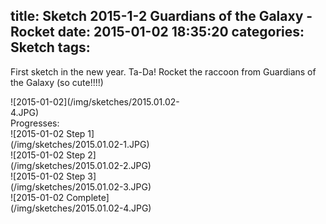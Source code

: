 title: Sketch 2015-1-2 Guardians of the Galaxy - Rocket
date: 2015-01-02 18:35:20
categories: Sketch
tags:
---
First sketch in the new year. Ta-Da!
Rocket the raccoon from Guardians of the Galaxy (so cute!!!!)
<div style="max-width:300px">![2015-01-02](/img/sketches/2015.01.02-4.JPG)</div>
Progresses:
<!--more-->
<div style="max-width:300px">![2015-01-02 Step 1](/img/sketches/2015.01.02-1.JPG)</div>
<div style="max-width:300px">![2015-01-02 Step 2](/img/sketches/2015.01.02-2.JPG)</div>
<div style="max-width:300px">![2015-01-02 Step 3](/img/sketches/2015.01.02-3.JPG)</div>
<div style="max-width:300px">![2015-01-02 Complete](/img/sketches/2015.01.02-4.JPG)</div>